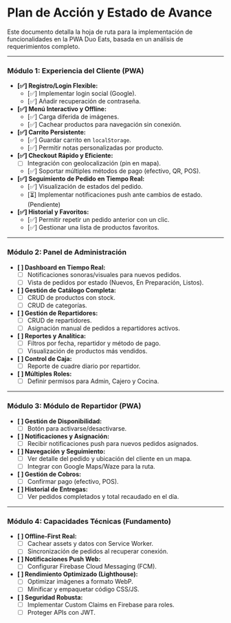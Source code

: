 # Plan de Acción y Estado de Avance

Este documento detalla la hoja de ruta para la implementación de funcionalidades en la PWA Duo Eats, basada en un análisis de requerimientos completo.

---

### Módulo 1: Experiencia del Cliente (PWA)

- **[✅] Registro/Login Flexible:**
  - [✅] Implementar login social (Google).
  - [✅] Añadir recuperación de contraseña.
- **[✅] Menú Interactivo y Offline:**
  - [✅] Carga diferida de imágenes.
  - [✅] Cachear productos para navegación sin conexión.
- **[✅] Carrito Persistente:**
  - [✅] Guardar carrito en `localStorage`.
  - [✅] Permitir notas personalizadas por producto.
- **[✅] Checkout Rápido y Eficiente:**
  - [ ] Integración con geolocalización (pin en mapa).
  - [✅] Soportar múltiples métodos de pago (efectivo, QR, POS).
- **[✅] Seguimiento de Pedido en Tiempo Real:**
  - [✅] Visualización de estados del pedido.
  - [⏳] Implementar notificaciones push ante cambios de estado. (Pendiente)
- **[✅] Historial y Favoritos:**
  - [✅] Permitir repetir un pedido anterior con un clic.
  - [✅] Gestionar una lista de productos favoritos.

---

### Módulo 2: Panel de Administración

- **[ ] Dashboard en Tiempo Real:**
  - [ ] Notificaciones sonoras/visuales para nuevos pedidos.
  - [ ] Vista de pedidos por estado (Nuevos, En Preparación, Listos).
- **[ ] Gestión de Catálogo Completa:**
  - [ ] CRUD de productos con stock.
  - [ ] CRUD de categorías.
- **[ ] Gestión de Repartidores:**
  - [ ] CRUD de repartidores.
  - [ ] Asignación manual de pedidos a repartidores activos.
- **[ ] Reportes y Analítica:**
  - [ ] Filtros por fecha, repartidor y método de pago.
  - [ ] Visualización de productos más vendidos.
- **[ ] Control de Caja:**
  - [ ] Reporte de cuadre diario por repartidor.
- **[ ] Múltiples Roles:**
  - [ ] Definir permisos para Admin, Cajero y Cocina.

---

### Módulo 3: Módulo de Repartidor (PWA)

- **[ ] Gestión de Disponibilidad:**
  - [ ] Botón para activarse/desactivarse.
- **[ ] Notificaciones y Asignación:**
  - [ ] Recibir notificaciones push para nuevos pedidos asignados.
- **[ ] Navegación y Seguimiento:**
  - [ ] Ver detalle del pedido y ubicación del cliente en un mapa.
  - [ ] Integrar con Google Maps/Waze para la ruta.
- **[ ] Gestión de Cobros:**
  - [ ] Confirmar pago (efectivo, POS).
- **[ ] Historial de Entregas:**
  - [ ] Ver pedidos completados y total recaudado en el día.

---

### Módulo 4: Capacidades Técnicas (Fundamento)

- **[ ] Offline-First Real:**
  - [ ] Cachear assets y datos con Service Worker.
  - [ ] Sincronización de pedidos al recuperar conexión.
- **[ ] Notificaciones Push Web:**
  - [ ] Configurar Firebase Cloud Messaging (FCM).
- **[ ] Rendimiento Optimizado (Lighthouse):**
  - [ ] Optimizar imágenes a formato WebP.
  - [ ] Minificar y empaquetar código CSS/JS.
- **[ ] Seguridad Robusta:**
  - [ ] Implementar Custom Claims en Firebase para roles.
  - [ ] Proteger APIs con JWT.
